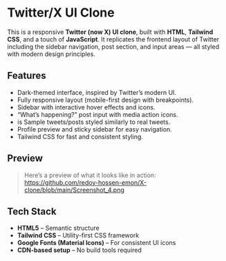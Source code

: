 #  Twitter/X UI Clone

This is a responsive **Twitter (now X) UI clone**, built with **HTML**, **Tailwind CSS**, and a touch of **JavaScript**. It replicates the frontend layout of Twitter including the sidebar navigation, post section, and input areas — all styled with modern design principles.

##  Features

-  Dark-themed interface, inspired by Twitter’s modern UI.
-  Fully responsive layout (mobile-first design with breakpoints).
-  Sidebar with interactive hover effects and icons.
-  “What’s happening?” post input with media action icons.
- is Sample tweets/posts styled similarly to real tweets.
-  Profile preview and sticky sidebar for easy navigation.
-  Tailwind CSS for fast and consistent styling.

##  Preview

> Here’s a preview of what it looks like in action:
https://github.com/redoy-hossen-emon/X-clone/blob/main/Screenshot_4.png


##  Tech Stack

- **HTML5** – Semantic structure
- **Tailwind CSS** – Utility-first CSS framework
- **Google Fonts (Material Icons)** – For consistent UI icons
- **CDN-based setup** – No build tools required



